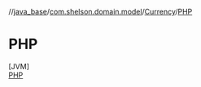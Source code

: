 //[java_base](../../../../index.md)/[com.shelson.domain.model](../../index.md)/[Currency](../index.md)/[PHP](index.md)

# PHP

[JVM]\
[PHP](index.md)
